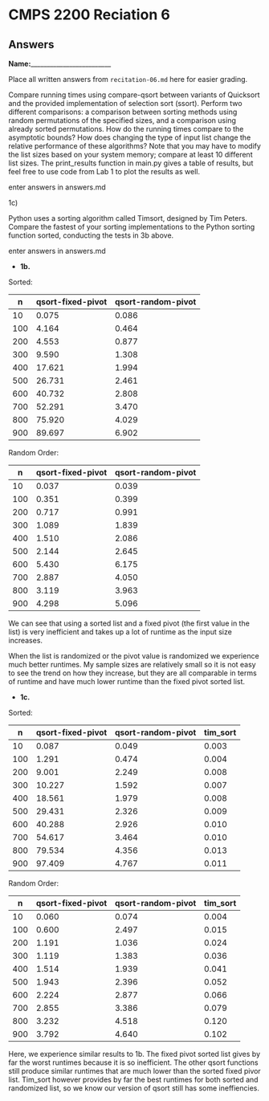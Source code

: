 # CMPS 2200 Reciation 6
## Answers

**Name:**_________________________


Place all written answers from `recitation-06.md` here for easier grading.

Compare running times using compare-qsort between variants of Quicksort and the provided implementation of selection sort (ssort). Perform two different comparisons: a comparison between sorting methods using random permutations of the specified sizes, and a comparison using already sorted permutations. How do the running times compare to the asymptotic bounds? How does changing the type of input list change the relative performance of these algorithms? Note that you may have to modify the list sizes based on your system memory; compare at least 10 different list sizes. The print_results function in main.py gives a table of results, but feel free to use code from Lab 1 to plot the results as well.

enter answers in answers.md

1c)

Python uses a sorting algorithm called Timsort, designed by Tim Peters. Compare the fastest of your sorting implementations to the Python sorting function sorted, conducting the tests in 3b above.

enter answers in answers.md

- **1b.**

Sorted:

|   n |   qsort-fixed-pivot |   qsort-random-pivot |
|-----|---------------------|----------------------|
|  10 |               0.075 |                0.086 |
| 100 |               4.164 |                0.464 |
| 200 |               4.553 |                0.877 |
| 300 |               9.590 |                1.308 |
| 400 |              17.621 |                1.994 |
| 500 |              26.731 |                2.461 |
| 600 |              40.732 |                2.808 |
| 700 |              52.291 |                3.470 |
| 800 |              75.920 |                4.029 |
| 900 |              89.697 |                6.902 |



Random Order: 

|   n |   qsort-fixed-pivot |   qsort-random-pivot |
|-----|---------------------|----------------------|
|  10 |               0.037 |                0.039 |
| 100 |               0.351 |                0.399 |
| 200 |               0.717 |                0.991 |
| 300 |               1.089 |                1.839 |
| 400 |               1.510 |                2.086 |
| 500 |               2.144 |                2.645 |
| 600 |               5.430 |                6.175 |
| 700 |               2.887 |                4.050 |
| 800 |               3.119 |                3.963 |
| 900 |               4.298 |                5.096 |


We can see that using a sorted list and a fixed pivot (the first value in the list) is very inefficient and takes up a lot of runtime as the input size increases.

When the list is randomized or the pivot value is randomized we experience much better runtimes. My sample sizes are relatively small so it is not easy to see the trend on how they increase, but they are all comparable in terms of runtime and have much lower runtime than the fixed pivot sorted list.


- **1c.**

Sorted:

|   n |   qsort-fixed-pivot |   qsort-random-pivot |   tim_sort |
|-----|---------------------|----------------------|------------|
|  10 |               0.087 |                0.049 |      0.003 |
| 100 |               1.291 |                0.474 |      0.004 |
| 200 |               9.001 |                2.249 |      0.008 |
| 300 |              10.227 |                1.592 |      0.007 |
| 400 |              18.561 |                1.979 |      0.008 |
| 500 |              29.431 |                2.326 |      0.009 |
| 600 |              40.288 |                2.926 |      0.010 |
| 700 |              54.617 |                3.464 |      0.010 |
| 800 |              79.534 |                4.356 |      0.013 |
| 900 |              97.409 |                4.767 |      0.011 |




Random Order:


|   n |   qsort-fixed-pivot |   qsort-random-pivot |   tim_sort |
|-----|---------------------|----------------------|------------|
|  10 |               0.060 |                0.074 |      0.004 |
| 100 |               0.600 |                2.497 |      0.015 |
| 200 |               1.191 |                1.036 |      0.024 |
| 300 |               1.119 |                1.383 |      0.036 |
| 400 |               1.514 |                1.939 |      0.041 |
| 500 |               1.943 |                2.396 |      0.052 |
| 600 |               2.224 |                2.877 |      0.066 |
| 700 |               2.855 |                3.386 |      0.079 |
| 800 |               3.232 |                4.518 |      0.120 |
| 900 |               3.792 |                4.640 |      0.102 |

Here, we experience similar results to 1b. The fixed pivot sorted list gives by far the worst runtimes because it is so inefficient. The other qsort functions still produce similar runtimes that are much lower than the sorted fixed pivor list. Tim_sort however provides by far the best runtimes for both sorted and randomized list, so we know our version of qsort still has some ineffiencies.
